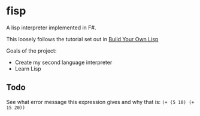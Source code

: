# fisp

A lisp interpreter implemented in F#.

This loosely follows the tutorial set out in [Build Your Own Lisp](https://www.buildyourownlisp.com/)

Goals of the project:

* Create my second language interpreter
* Learn Lisp

## Todo

See what error message this expression gives and why that is: `(+ (5 10) (+ 15 20))`